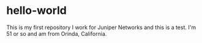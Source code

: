 # hello-world
This is my first repository
I work for Juniper Networks and this is a test. 
I'm 51 or so and am from Orinda, California.
